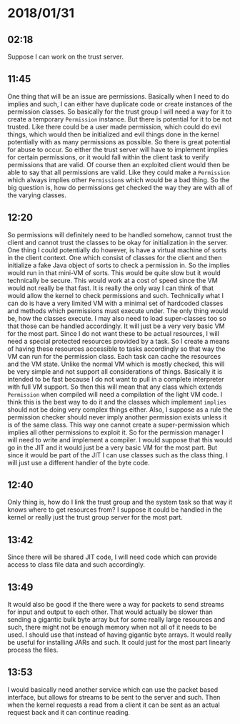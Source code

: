 # 2018/01/31

## 02:18

Suppose I can work on the trust server.

## 11:45

One thing that will be an issue are permissions. Basically when I need to do
implies and such, I can either have duplicate code or create instances of the
permission classes. So basically for the trust group I will need a way for it
to create a temporary `Permission` instance. But there is potential for it to
be not trusted. Like there could be a user made permission, which could do
evil things, which would then be initialized and evil things done in the
kernel potentially with as many permissions as possible. So there is great
potential for abuse to occur. So either the trust server will have to
implement implies for certain permissions, or it would fall within the client
task to verify permissions that are valid. Of course then an exploited client
would then be able to say that all permissions are valid. Like they could
make a `Permission` which always implies other `Permission`s which would be
a bad thing. So the big question is, how do permissions get checked the way
they are with all of the varying classes.

## 12:20

So permissions will definitely need to be handled somehow, cannot trust the
client and cannot trust the classes to be okay for initialization in the
server. One thing I could potentially do however, is have a virtual machine
of sorts in the client context. One which consist of classes for the client
and then initialize a fake Java object of sorts to check a permission in.
So the implies would run in that mini-VM of sorts. This would be quite slow
but it would technically be secure. This would work at a cost of speed since
the VM would not really be that fast. It is really the only way I can think
of that would allow the kernel to check permissions and such. Technically
what I can do is have a very limited VM with a minimal set of hardcoded
classes and methods which permissions must execute under. The only thing
would be, how the classes execute. I may also need to load super-classes too
so that those can be handled accordingly. It will just be a very very basic
VM for the most part. Since I do not want these to be actual resources, I
will need a special protected resources provided by a task. So I create a
means of having these resources accessible to tasks accordingly so that way
the VM can run for the permission class. Each task can cache the resources
and the VM state. Unlike the normal VM which is mostly checked, this will
be very simple and not support all considerations of things. Basically it
is intended to be fast because I do not want to pull in a complete
interpreter with full VM support. So then this will mean that any class
which extends `Permission` when compiled will need a compilation of the
light VM code. I think this is the best way to do it and the classes
which implement `implies` should not be doing very complex things
either. Also, I suppose as a rule the permission checker should never
imply another permission exists unless it is of the same class. This way
one cannot create a super-permission which implies all other permissions
to exploit it. So for the permission manager I will need to write and
implement a compiler. I would suppose that this would go in the JIT and
it would just be a very basic VM for the most part. But since it would be
part of the JIT I can use classes such as the class thing. I will just
use a different handler of the byte code.

## 12:40

Only thing is, how do I link the trust group and the system task so that way
it knows where to get resources from? I suppose it could be handled in the
kernel or really just the trust group server for the most part.

## 13:42

Since there will be shared JIT code, I will need code which can provide access
to class file data and such accordingly.

## 13:49

It would also be good if the there were a way for packets to send streams for
input and output to each other. That would actually be slower than sending a
gigantic bulk byte array but for some really large resources and such, there
might not be enough memory when not all of it needs to be used. I should use
that instead of having gigantic byte arrays. It would really be useful for
installing JARs and such. It could just for the most part linearly process
the files.

## 13:53

I would basically need another service which can use the packet based
interface, but allows for streams to be sent to the server and such. Then
when the kernel requests a read from a client it can be sent as an actual
request back and it can continue reading.
